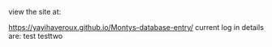 view the site at:

 https://yayihaveroux.github.io/Montys-database-entry/
 current log in details are:
 test
 testtwo
